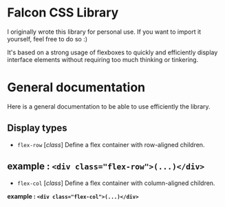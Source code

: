 # Falcon CSS Library

I originally wrote this library for personal use. If you want to import it
yourself, feel free to do so :)

It's based on a strong usage of flexboxes to quickly and efficiently display
interface elements without requiring too much thinking or tinkering.

# General documentation

Here is a general documentation to be able to use efficiently the library.

## Display types

* `flex-row` [*class*]
Define a flex container with row-aligned children.

**example : `<div class="flex-row">(...)</div>`**
---
* `flex-col` [*class*]
Define a flex container with column-aligned children.

**example : `<div class="flex-col">(...)</div>`**
